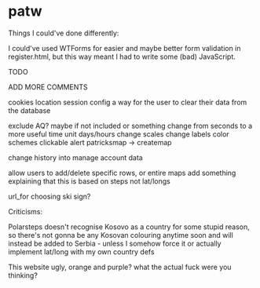 # patw

Things I could've done differently:

I could've used WTForms for easier and maybe better form validation in register.html, but this way meant I had to write some (bad) JavaScript.


TODO

ADD MORE COMMENTS

cookies
location
session config
a way for the user to clear their data from the database

exclude AQ? maybe if not included or something
change from seconds to a more useful time unit days/hours
change scales
change labels
color schemes
clickable alert patricksmap -> createmap

change history into manage account data

allow users to add/delete specific rows, or entire maps
add something explaining that this is based on steps not lat/longs

url_for
choosing ski sign?

Criticisms:

Polarsteps doesn't recognise Kosovo as a country for some stupid reason, so there's not gonna be any Kosovan colouring anytime soon and will instead be added to Serbia - unless I somehow force it or actually implement lat/long with my own country defs

This website ugly, orange and purple? what the actual fuck were you thinking?
